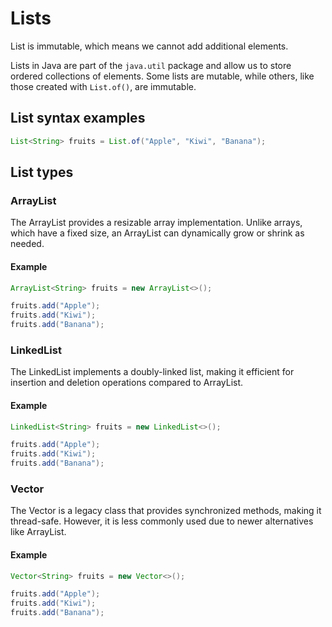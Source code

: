 # Lists

List is immutable, which means we cannot add additional elements.

Lists in Java are part of the `java.util` package and allow us to store ordered collections of elements. Some lists are mutable, while others, like those created with `List.of()`, are immutable.

## List syntax examples

```java
List<String> fruits = List.of("Apple", "Kiwi", "Banana");
```

## List types

### ArrayList

The ArrayList provides a resizable array implementation. Unlike arrays, which have a fixed size, an ArrayList can dynamically grow or shrink as needed.

#### Example

```java
ArrayList<String> fruits = new ArrayList<>();

fruits.add("Apple");
fruits.add("Kiwi");
fruits.add("Banana");
```

### LinkedList

The LinkedList implements a doubly-linked list, making it efficient for insertion and deletion operations compared to ArrayList.

#### Example

```java
LinkedList<String> fruits = new LinkedList<>();

fruits.add("Apple");
fruits.add("Kiwi");
fruits.add("Banana");
```

### Vector

The Vector is a legacy class that provides synchronized methods, making it thread-safe. However, it is less commonly used due to newer alternatives like ArrayList.

#### Example

```java
Vector<String> fruits = new Vector<>();

fruits.add("Apple");
fruits.add("Kiwi");
fruits.add("Banana");
```
